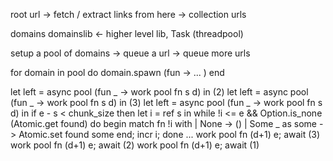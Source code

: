 
root url
-> fetch / extract links from here
-> collection urls

domains
domainslib <- higher level lib, Task (threadpool)


setup a pool of domains
-> queue a url
-> queue more urls


for domain in pool do
  domain.spawn (fun -> ... )
end


  let left = async pool (fun _ -> work pool fn s d) in
    (2) let left = async pool (fun _ -> work pool fn s d) in
      (3) let left = async pool (fun _ -> work pool fn s d) in
        if e - s < chunk_size then
        let i = ref s in
        while !i <= e && Option.is_none (Atomic.get found) do
          begin match fn !i with
            | None -> ()
            | Some _ as some -> Atomic.set found some
          end;
          incr i;
        done
        ...
      work pool fn (d+1) e;
      await (3)
    work pool fn (d+1) e;
    await (2)
  work pool fn (d+1) e;
  await (1)

